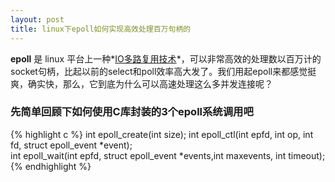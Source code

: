 ```yaml
---
layout: post
title: linux下epoll如何实现高效处理百万句柄的
---
```



**epoll** 是 linux 平台上一种*[IO多路复用技术](http://zh.wikipedia.org/wiki/Epoll)*，可以非常高效的处理数以百万计的socket句柄，比起以前的select和poll效率高大发了。我们用起epoll来都感觉挺爽，确实快，那么，它到底为什么可以高速处理这么多并发连接呢？

### 先简单回顾下如何使用C库封装的3个epoll系统调用吧 ###

{% highlight c %}
int epoll_create(int size);
int epoll_ctl(int epfd, int op, int fd, struct epoll_event *event);  
int epoll_wait(int epfd, struct epoll_event *events,int maxevents, int timeout); 
{% endhighlight %}